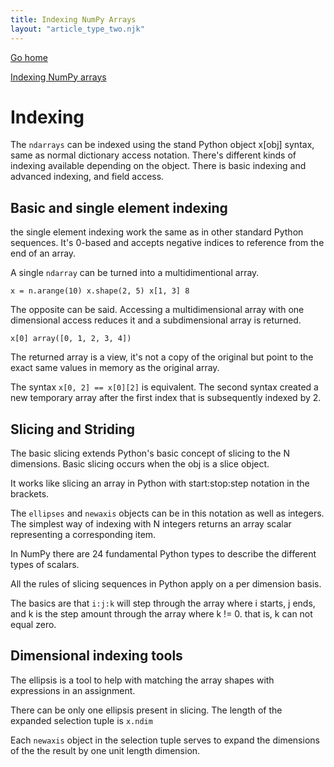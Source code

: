 ```yaml
---
title: Indexing NumPy Arrays
layout: "article_type_two.njk"
---
```

[Go home](/index.html)

[Indexing NumPy arrays](https://numpy.org/doc/stable/user/basics.indexing.html)

# Indexing

The `ndarrays` can be indexed using the stand Python object x[obj] syntax, same as normal dictionary access notation. There's different kinds of indexing available depending on the object. There is basic indexing and advanced indexing, and field access.

## Basic and single element indexing

the single element indexing work the same as in other standard Python sequences. It's 0-based and accepts negative indices to reference from the end of an array.

A single `ndarray` can be turned into a multidimentional array.

`
x = n.arange(10)
x.shape(2, 5)
x[1, 3]
8
`

The opposite can be said. Accessing a multidimensional array with one dimensional access reduces it and a subdimensional array is returned.

`
x[0]
array([0, 1, 2, 3, 4])
`

The returned array is a view, it's not a copy of the original but point to the exact same values in memory as the original array.

The syntax `x[0, 2] == x[0][2]` is equivalent. The second syntax created a new temporary array after the first index that is subsequently indexed by 2.

## Slicing and Striding

The basic slicing extends Python's basic concept of slicing to the N dimensions. Basic slicing occurs when the obj is a slice object.

It works like slicing an array in Python with start:stop:step notation in the brackets.

The `ellipses` and `newaxis` objects can be in this notation as well as integers. The simplest way of indexing with N integers returns an array scalar representing a corresponding item.

In NumPy there are 24 fundamental Python types to describe the different types of scalars.

All the rules of slicing sequences in Python apply on a per dimension basis.

The basics are that `i:j:k` will step through the array where i starts, j ends, and k is the step amount through the array where k != 0. that is, k can not equal zero.

## Dimensional indexing tools

The ellipsis is a tool to help with matching the array shapes with expressions in an assignment.

There can be only one ellipsis present in slicing. The length of the expanded selection tuple is `x.ndim`

Each `newaxis` object in the selection tuple serves to expand the dimensions of the the result by one unit length dimension.

